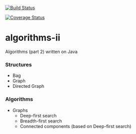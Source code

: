 [![Build Status](https://travis-ci.org/andrewnester/algorithms-ii.svg?branch=master)](https://travis-ci.org/andrewnester/algorithms-ii)

[![Coverage Status](https://coveralls.io/repos/andrewnester/algorithms-ii/badge.png?branch=master&service=github)](https://coveralls.io/github/andrewnester/algorithms-ii?branch=master)

# algorithms-ii
Algorithms (part 2) written on Java



### Structures
* Bag
* Graph
* Directed Graph

### Algorithms

* Graphs
  * Deep-first search
  * Breadth-first search
  * Connected components (based on Deep-first search)
